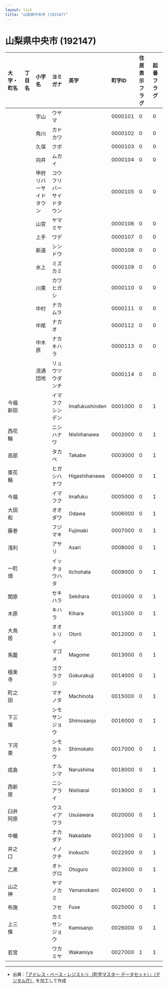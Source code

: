 ```yaml
---
layout: list
title: "山梨県中央市 (192147)"
---
```


# 山梨県中央市 (192147)

| 大字・町名 | 丁目名 | 小字名 | ヨミガナ | 英字 | 町字ID | 住居表示フラグ | 起番フラグ |
|:---|:---|:---|:---|:---|:---|:---|:---|
|  |  | 宇山 |   ウヤマ |  | 0000101 | 0 | 0 |
|  |  | 角川 |   カドカワ |  | 0000102 | 0 | 0 |
|  |  | 久保 |   クボ |  | 0000103 | 0 | 0 |
|  |  | 向井 |   ムカイ |  | 0000104 | 0 | 0 |
|  |  | 甲府リバーサイドタウン |   コウフリバーサイドタウン |  | 0000105 | 0 | 0 |
|  |  | 山宮 |   ヤマミヤ |  | 0000106 | 0 | 0 |
|  |  | 上手 |   ワデ |  | 0000107 | 0 | 0 |
|  |  | 新道 |   シンドウ |  | 0000108 | 0 | 0 |
|  |  | 水上 |   ミズカミ |  | 0000109 | 0 | 0 |
|  |  | 川東 |   カワヒガシ |  | 0000110 | 0 | 0 |
|  |  | 中村 |   ナカムラ |  | 0000111 | 0 | 0 |
|  |  | 中尾 |   ナカオ |  | 0000112 | 0 | 0 |
|  |  | 中木原 |   ナカキハラ |  | 0000113 | 0 | 0 |
|  |  | 流通団地 |   リュウツウダンチ |  | 0000114 | 0 | 0 |
| 今福新田 |  |  | イマフクシンデン   | Imafukushinden | 0001000 | 0 | 1 |
| 西花輪 |  |  | ニシハナワ   | Nishihanawa | 0002000 | 0 | 1 |
| 高部 |  |  | タカベ   | Takabe | 0003000 | 0 | 1 |
| 東花輪 |  |  | ヒガシハナワ   | Higashihanawa | 0004000 | 0 | 1 |
| 今福 |  |  | イマフク   | Imafuku | 0005000 | 0 | 1 |
| 大田和 |  |  | オオダワ   | Odawa | 0006000 | 0 | 1 |
| 藤巻 |  |  | フジマキ   | Fujimaki | 0007000 | 0 | 1 |
| 浅利 |  |  | アサリ   | Asari | 0008000 | 0 | 1 |
| 一町畑 |  |  | イッチョウハタ   | Itchohata | 0009000 | 0 | 1 |
| 関原 |  |  | セキハラ   | Sekihara | 0010000 | 0 | 1 |
| 木原 |  |  | キハラ   | Kihara | 0011000 | 0 | 1 |
| 大鳥居 |  |  | オオトリイ   | Otorii | 0012000 | 0 | 1 |
| 馬籠 |  |  | マゴメ   | Magome | 0013000 | 0 | 1 |
| 極楽寺 |  |  | ゴクラクジ   | Gokurakuji | 0014000 | 0 | 1 |
| 町之田 |  |  | マチノタ   | Machinota | 0015000 | 0 | 1 |
| 下三條 |  |  | シモサンジョウ   | Shimosanjo | 0016000 | 0 | 1 |
| 下河東 |  |  | シモカトウ   | Shimokato | 0017000 | 0 | 1 |
| 成島 |  |  | ナルシマ   | Narushima | 0018000 | 0 | 1 |
| 西新居 |  |  | ニシアライ   | Nishiarai | 0019000 | 0 | 1 |
| 臼井阿原 |  |  | ウスイアワラ   | Usuiawara | 0020000 | 0 | 1 |
| 中楯 |  |  | ナカダテ   | Nakadate | 0021000 | 0 | 1 |
| 井之口 |  |  | イノクチ   | Inokuchi | 0022000 | 0 | 1 |
| 乙黒 |  |  | オトグロ   | Otoguro | 0023000 | 0 | 1 |
| 山之神 |  |  | ヤマノカミ   | Yamanokami | 0024000 | 0 | 1 |
| 布施 |  |  | フセ   | Fuse | 0025000 | 0 | 1 |
| 上三條 |  |  | カミサンジョウ   | Kamisanjo | 0026000 | 0 | 1 |
| 若宮 |  |  | ワカミヤ   | Wakamiya | 0027000 | 1 | 1 |

---

- 出典：[「アドレス・ベース・レジストリ（町字マスター データセット）』（デジタル庁）](https://www.digital.go.jp/policies/base_registry_address/) を加工して作成